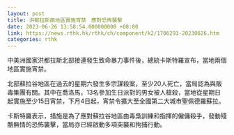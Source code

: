 ```yaml
---
layout: post
title: 洪都拉斯兩地區實施宵禁　應對恐怖襲擊
date: 2023-06-26 13:58:54.000000000 +08:00
link: https://news.rthk.hk/rthk/ch/component/k2/1706293-20230626.htm
categories: rthk
---
```


中美洲國家洪都拉斯北部接連發生致命暴力事件後，總統卡斯特羅宣布，當地兩個地區實施宵禁。

北部蘇拉谷地區在過去的星期六發生多宗謀殺案，至少20人死亡，當局認為與販毒集團有關。其中在喬洛馬，13名參加生日派對的男女被人槍殺，當地從星期日起實施至少15日宵禁，下月4日起，宵禁令擴大至全國第二大城市聖佩德羅蘇拉。

卡斯特羅表示，措施是為了應對蘇拉谷地區由毒梟訓練和指揮的僱傭殺手，發動殘酷無情的恐怖襲擊，當局亦已經啟動多項突襲和拘捕行動。
